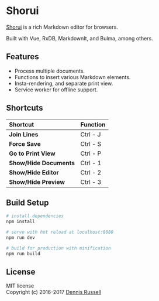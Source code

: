 # Shorui

[Shorui](https://shorui-vue.firebaseapp.com/#/) is a rich Markdown editor for browsers.

Built with Vue, RxDB, MarkdownIt, and Bulma, among others.

## Features

* Process multiple documents.
* Functions to insert various Markdown elements.
* Insta-rendering, and separate print view.
* Service worker for offline support.

## Shortcuts

| Shortcut | Function |
|:---|:---|
| **Join Lines**   | Ctrl - J |
| **Force Save**   | Ctrl - S |
| **Go to Print View**   | Ctrl - P |
| **Show/Hide Documents**   | Ctrl - 1 |
| **Show/Hide Editor**   | Ctrl - 2 |
| **Show/Hide Preview**   | Ctrl - 3 |

## Build Setup

``` bash
# install dependencies
npm install

# serve with hot reload at localhost:8080
npm run dev

# build for production with minification
npm run build
```

## License

MIT license  
Copyright (c) 2016-2017 [Dennis Russell](https://twitter.com/burasseru)
